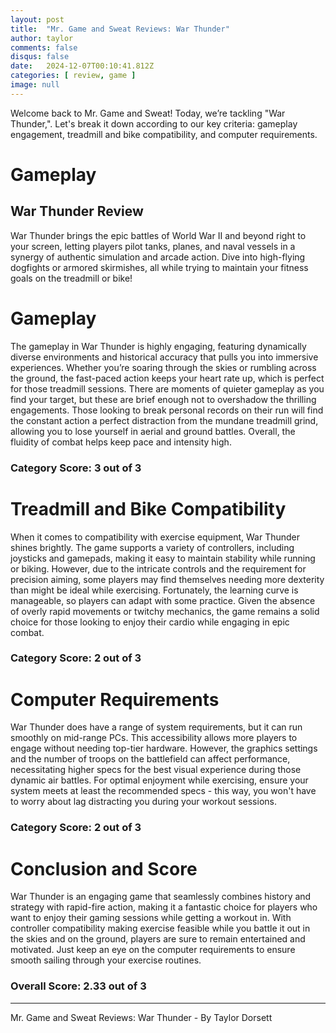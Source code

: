 ```yaml
---
layout: post
title:  "Mr. Game and Sweat Reviews: War Thunder"
author: taylor
comments: false
disqus: false
date:   2024-12-07T00:10:41.812Z
categories: [ review, game ]
image: null
---
```


Welcome back to Mr. Game and Sweat! Today, we’re tackling "War Thunder,". Let's break it down according to our key criteria: gameplay engagement, treadmill and bike compatibility, and computer requirements.

# Gameplay

## War Thunder Review

War Thunder brings the epic battles of World War II and beyond right to your screen, letting players pilot tanks, planes, and naval vessels in a synergy of authentic simulation and arcade action. Dive into high-flying dogfights or armored skirmishes, all while trying to maintain your fitness goals on the treadmill or bike!

# Gameplay 

The gameplay in War Thunder is highly engaging, featuring dynamically diverse environments and historical accuracy that pulls you into immersive experiences. Whether you’re soaring through the skies or rumbling across the ground, the fast-paced action keeps your heart rate up, which is perfect for those treadmill sessions. There are moments of quieter gameplay as you find your target, but these are brief enough not to overshadow the thrilling engagements. Those looking to break personal records on their run will find the constant action a perfect distraction from the mundane treadmill grind, allowing you to lose yourself in aerial and ground battles. Overall, the fluidity of combat helps keep pace and intensity high. 

### Category Score: 3 out of 3

# Treadmill and Bike Compatibility 

When it comes to compatibility with exercise equipment, War Thunder shines brightly. The game supports a variety of controllers, including joysticks and gamepads, making it easy to maintain stability while running or biking. However, due to the intricate controls and the requirement for precision aiming, some players may find themselves needing more dexterity than might be ideal while exercising. Fortunately, the learning curve is manageable, so players can adapt with some practice. Given the absence of overly rapid movements or twitchy mechanics, the game remains a solid choice for those looking to enjoy their cardio while engaging in epic combat.

### Category Score: 2 out of 3

# Computer Requirements 

War Thunder does have a range of system requirements, but it can run smoothly on mid-range PCs. This accessibility allows more players to engage without needing top-tier hardware. However, the graphics settings and the number of troops on the battlefield can affect performance, necessitating higher specs for the best visual experience during those dynamic air battles. For optimal enjoyment while exercising, ensure your system meets at least the recommended specs - this way, you won't have to worry about lag distracting you during your workout sessions.

### Category Score: 2 out of 3

# Conclusion and Score 

War Thunder is an engaging game that seamlessly combines history and strategy with rapid-fire action, making it a fantastic choice for players who want to enjoy their gaming sessions while getting a workout in. With controller compatibility making exercise feasible while you battle it out in the skies and on the ground, players are sure to remain entertained and motivated. Just keep an eye on the computer requirements to ensure smooth sailing through your exercise routines.

### Overall Score: 2.33 out of 3

---

Mr. Game and Sweat Reviews: War Thunder - By Taylor Dorsett
